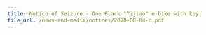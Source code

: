 ```yaml
---
title: Notice of Seizure - One Black "Yijiao" e-bike with key
file_url: /news-and-media/notices/2020-08-04-n.pdf
---
```

